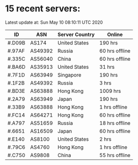 # 15 recent servers:

Latest update at: Sun May 10 08:10:11 UTC 2020

| ID | ASN | Server Country | Online |
| -- | --- | -------------- | ------ |
| #.D09B | AS174 | United States | 190 hrs |
| #.97AF | AS49392 | Russia | 60 hrs offline |
| #.335C | AS56040 | China | 60 hrs offline |
| #.BA6D | AS35913 | United States | 31 hrs |
| #.7F1D | AS63949 | Singapore | 190 hrs |
| #.1F2B | AS49392 | Russia | 3 hrs |
| #.BD3E | AS63888 | Hong Kong | 1009 hrs |
| #.2A79 | AS63949 | Japan | 190 hrs |
| #.33B9 | AS63888 | Hong Kong | 1 hrs offline |
| #.FC14 | AS64271 | Hong Kong | 60 hrs offline |
| #.A797 | AS51659 | Russia | 18 hrs offline |
| #.6651 | AS16509 | Japan | 60 hrs offline |
| #.E140 | AS8100 | United States | 2 hrs |
| #.79C6 | AS4760 | Hong Kong | 1 hrs offline |
| #.C750 | AS9808 | China | 55 hrs offline |

